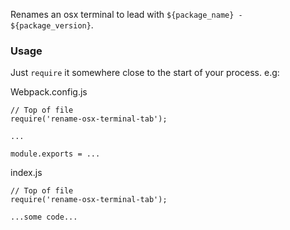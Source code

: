 Renames an osx terminal to lead with `${package_name} - ${package_version}`.

### Usage

Just `require` it somewhere close to the start of your process. e.g:


Webpack.config.js
```
// Top of file
require('rename-osx-terminal-tab');

...

module.exports = ...
```


index.js

```
// Top of file
require('rename-osx-terminal-tab');

...some code...
```
